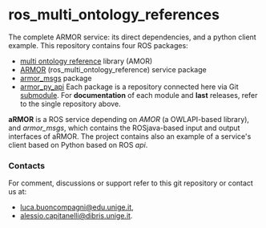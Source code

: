 # ros_multi_ontology_references
The complete ARMOR service: its direct dependencies, and a python client example.
This repository contains four ROS packages:
 - [multi ontology reference](https://github.com/EmaroLab/multi_ontology_reference) library (AMOR)
 - [ARMOR](https://github.com/EmaroLab/armor) (ros_multi_ontology_reference) service package
 - [armor_msgs](https://github.com/EmaroLab/armor_msgs) package
 - [armor_py_api](https://github.com/EmaroLab/armor_py_api)
Each package is a repository connected here via Git [submodule](https://github.com/EmaroLab/docs/wiki/GitHub-Tutorial-to-Manage-Project-with-SubRepositories#clone-the-project).
For **documentation** of each module and **last** releases, refer to the single repository above.

**aRMOR** is a ROS service depending on *AMOR* (a OWLAPI-based library), and *armor_msgs*, which contains the ROSjava-based input and output interfaces of aRMOR.
The project contains also an example of a service's client based on Python based on ROS *api*.

### Contacts
For comment, discussions or support refer to this git repository or contact us at:
 - [luca.buoncompagni@edu.unige.it](mailto:luca.buoncompagni@edu.unige.it),
 - [alessio.capitanelli@dibris.unige.it](mailto:alessio.capitanelli@dibris.unige.it).
